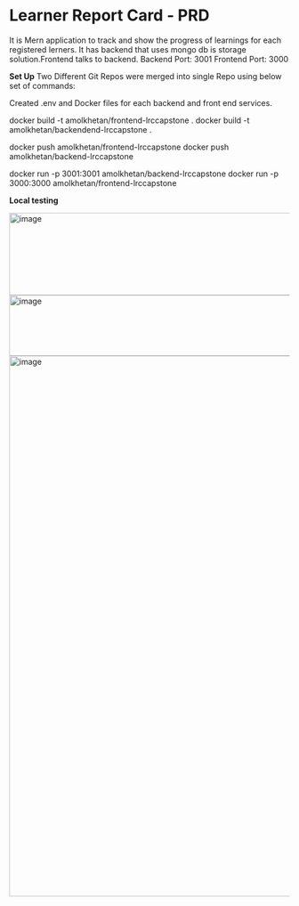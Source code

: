 # Learner Report Card - PRD
It is Mern application to track and show the progress of learnings for each registered lerners.
It has backend that uses mongo db is storage solution.Frontend talks to backend.
Backend Port: 3001
Frontend Port: 3000

**Set Up**
Two Different Git Repos were merged into single Repo using below set of commands:


Created .env and Docker files for each backend and front end services.

docker build -t amolkhetan/frontend-lrccapstone .
docker build -t amolkhetan/backendend-lrccapstone .

docker push  amolkhetan/frontend-lrccapstone
docker push  amolkhetan/backend-lrccapstone

docker run -p 3001:3001 amolkhetan/backend-lrccapstone
docker run -p 3000:3000 amolkhetan/frontend-lrccapstone

**Local testing**

<img width="1913" height="148" alt="image" src="https://github.com/user-attachments/assets/c93f1e42-39b4-4a50-8f3a-bfe29d584255" />

<img width="1908" height="109" alt="image" src="https://github.com/user-attachments/assets/fdacda34-8ea4-4ed1-81a1-ce63ae56e6c7" />

<img width="1919" height="972" alt="image" src="https://github.com/user-attachments/assets/d0db8530-8950-4133-84ba-e8e593bf22a1" />

